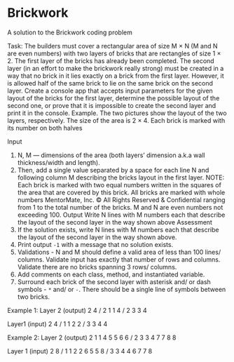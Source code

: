 # Brickwork
A solution to the Brickwork coding problem


Task:
The builders must cover a rectangular area of size M × N (M and N are even numbers)
with two layers of bricks that are rectangles of size 1 × 2. The first layer of the bricks has
already been completed. The second layer (in an effort to make the brickwork really
strong) must be created in a way that no brick in it lies exactly on a brick from the first
layer. However, it is allowed half of the same brick to lie on the same brick on the second
layer.
Create a console app that accepts input parameters for the given layout of the bricks for
the first layer, determine the possible layout of the second one, or prove that it is
impossible to create the second layer and print it in the console.
Example. The two pictures show the layout of the two layers, respectively. The size of the
area is 2 × 4. Each brick is marked with its number on both halves

Input
1. N, M — dimensions of the area (both layers’ dimension a.k.a wall thickness/width
and length).
2. Then, add a single value separated by a space for each line N and following
column M describing the bricks layout in the first layer.
NOTE: Each brick is marked with two equal numbers written in the squares of the
area that are covered by this brick. All bricks are marked with whole numbers
MentorMate, Inc. © All Rights Reserved & Confidential
ranging from 1 to the total number of the bricks. M and N are even numbers not
exceeding 100.
Output
Write N lines with M numbers each that describe the layout of the second layer in the way
shown above
Assessment
1. If the solution exists, write N lines with M numbers each that describe the layout of
the second layer in the way shown above.
2. Print output `-1` with a message that no solution exists.
3. Validations - N and M should define a valid area of less than 100 lines/ columns.
Validate input has exactly that number of rows and columns. Validate there are no
bricks spanning 3 rows/ columns.
4. Add comments on each class, method, and instantiated variable.
5. Surround each brick of the second layer with asterisk and/ or dash symbols - `*`
and/ or `-`. There should be a single line of symbols between two bricks.

Example 1:
Layer 2 (output)
2 4 /
2 1 1 4 /
2 3 3 4

Layer1 (input)
2 4 /
1 1 2 2 /
3 3 4 4

Example 2:
Layer 2 (output)
2 1 1 4 5 5 6 6 /
2 3 3 4 7 7 8 8

Layer 1 (input)
2 8 /
1 1 2 2 6 5 5 8 /
3 3 4 4 6 7 7 8
